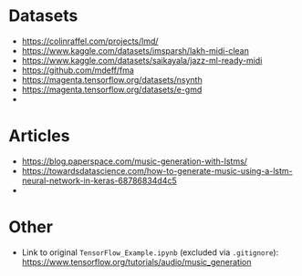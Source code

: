 # Datasets
- https://colinraffel.com/projects/lmd/
- https://www.kaggle.com/datasets/imsparsh/lakh-midi-clean
- https://www.kaggle.com/datasets/saikayala/jazz-ml-ready-midi
- https://github.com/mdeff/fma
- https://magenta.tensorflow.org/datasets/nsynth
- https://magenta.tensorflow.org/datasets/e-gmd
- 

# Articles
- https://blog.paperspace.com/music-generation-with-lstms/
- https://towardsdatascience.com/how-to-generate-music-using-a-lstm-neural-network-in-keras-68786834d4c5
- 

# Other
- Link to original `TensorFlow_Example.ipynb` (excluded via `.gitignore`): https://www.tensorflow.org/tutorials/audio/music_generation